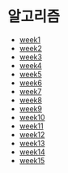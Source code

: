 # 알고리즘
* [week1](https://github.com/qlkdkd/univ-3-1/tree/main/algorithm/week1)
* [week2]()
* [week3]()
* [week4]()
* [week5]()
* [week6]()
* [week7]()
* [week8]()
* [week9]()
* [week10]()
* [week11]()
* [week12]()
* [week13]()
* [week14]()
* [week15]()
